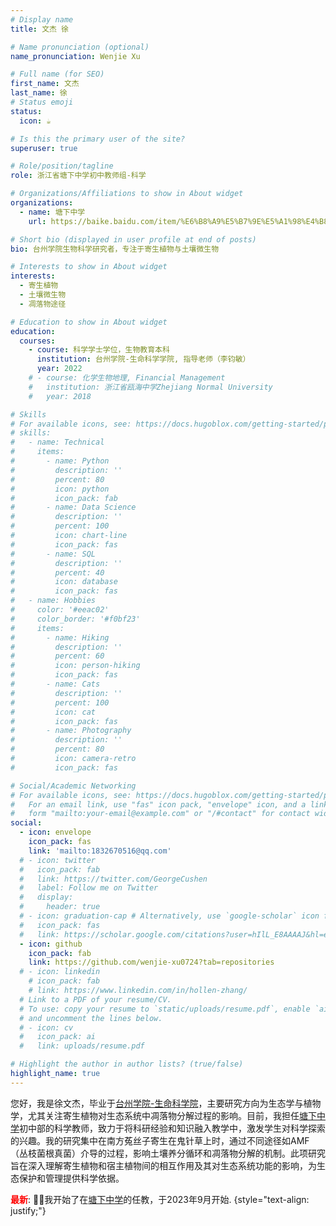 ```yaml
---
# Display name
title: 文杰 徐

# Name pronunciation (optional)
name_pronunciation: Wenjie Xu

# Full name (for SEO)
first_name: 文杰
last_name: 徐
# Status emoji
status:
  icon: ☕️

# Is this the primary user of the site?
superuser: true

# Role/position/tagline
role: 浙江省塘下中学初中教师组-科学

# Organizations/Affiliations to show in About widget
organizations:
  - name: 塘下中学
    url: https://baike.baidu.com/item/%E6%B8%A9%E5%B7%9E%E5%A1%98%E4%B8%8B%E4%B8%AD%E5%AD%A6/5216760

# Short bio (displayed in user profile at end of posts)
bio: 台州学院生物科学研究者，专注于寄生植物与土壤微生物

# Interests to show in About widget
interests:
  - 寄生植物
  - 土壤微生物
  - 凋落物途径

# Education to show in About widget
education:
  courses:
    - course: 科学学士学位，生物教育本科
      institution: 台州学院-生命科学学院, 指导老师（李钧敏）
      year: 2022
    # - course: 化学生物地理, Financial Management
    #   institution: 浙江省瓯海中学Zhejiang Normal University
    #   year: 2018

# Skills
# For available icons, see: https://docs.hugoblox.com/getting-started/page-builder/#icons
# skills:
#   - name: Technical
#     items:
#       - name: Python
#         description: ''
#         percent: 80
#         icon: python
#         icon_pack: fab
#       - name: Data Science
#         description: ''
#         percent: 100
#         icon: chart-line
#         icon_pack: fas
#       - name: SQL
#         description: ''
#         percent: 40
#         icon: database
#         icon_pack: fas
#   - name: Hobbies
#     color: '#eeac02'
#     color_border: '#f0bf23'
#     items:
#       - name: Hiking
#         description: ''
#         percent: 60
#         icon: person-hiking
#         icon_pack: fas
#       - name: Cats
#         description: ''
#         percent: 100
#         icon: cat
#         icon_pack: fas
#       - name: Photography
#         description: ''
#         percent: 80
#         icon: camera-retro
#         icon_pack: fas

# Social/Academic Networking
# For available icons, see: https://docs.hugoblox.com/getting-started/page-builder/#icons
#   For an email link, use "fas" icon pack, "envelope" icon, and a link in the
#   form "mailto:your-email@example.com" or "/#contact" for contact widget.
social:
  - icon: envelope
    icon_pack: fas
    link: 'mailto:1832670516@qq.com'
  # - icon: twitter
  #   icon_pack: fab
  #   link: https://twitter.com/GeorgeCushen
  #   label: Follow me on Twitter
  #   display:
  #     header: true
  # - icon: graduation-cap # Alternatively, use `google-scholar` icon from `ai` icon pack
  #   icon_pack: fas
  #   link: https://scholar.google.com/citations?user=hIlL_E8AAAAJ&hl=en
  - icon: github
    icon_pack: fab
    link: https://github.com/wenjie-xu0724?tab=repositories
  # - icon: linkedin
    # icon_pack: fab
    # link: https://www.linkedin.com/in/hollen-zhang/
  # Link to a PDF of your resume/CV.
  # To use: copy your resume to `static/uploads/resume.pdf`, enable `ai` icons in `params.yaml`,
  # and uncomment the lines below.
  # - icon: cv
  #   icon_pack: ai
  #   link: uploads/resume.pdf

# Highlight the author in author lists? (true/false)
highlight_name: true
---
```


您好，我是徐文杰，毕业于<a href='https://www.tzc.edu.cn/'>台州学院-生命科学院</a>，主要研究方向为生态学与植物学，尤其关注寄生植物对生态系统中凋落物分解过程的影响。目前，我担任<a href='https://baike.baidu.com/item/%E6%B8%A9%E5%B7%9E%E5%A1%98%E4%B8%8B%E4%B8%AD%E5%AD%A6/5216760'>塘下中学</a>初中部的科学教师，致力于将科研经验和知识融入教学中，激发学生对科学探索的兴趣。我的研究集中在南方菟丝子寄生在鬼针草上时，通过不同途径如AMF（丛枝菌根真菌）介导的过程，影响土壤养分循环和凋落物分解的机制。此项研究旨在深入理解寄生植物和宿主植物间的相互作用及其对生态系统功能的影响，为生态保护和管理提供科学依据。

<b style='color:red;'>最新</b>: 🎉🎉我开始了在<a href='https://baike.baidu.com/item/%E6%B8%A9%E5%B7%9E%E5%A1%98%E4%B8%8B%E4%B8%AD%E5%AD%A6/5216760'>塘下中学</a>的任教，于2023年9月开始.
{style="text-align: justify;"}